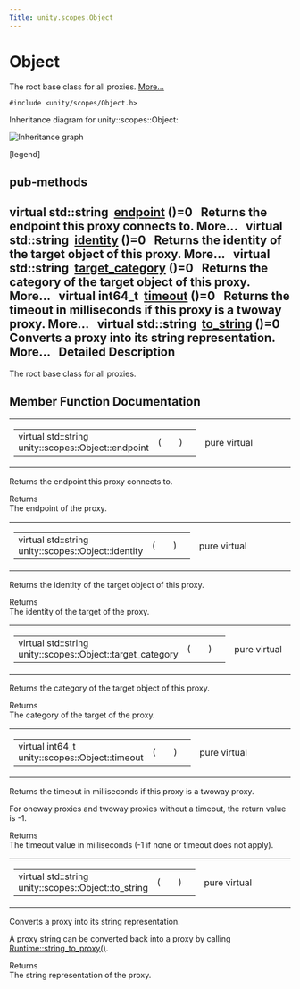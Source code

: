 ```yaml
---
Title: unity.scopes.Object
---
```

        
Object
======

The root base class for all proxies. [More...](#details)

`#include <unity/scopes/Object.h>`

Inheritance diagram for unity::scopes::Object:

![Inheritance graph](https://developer.ubuntu.com/static/devportal_uploaded/4b378a19-2b48-4993-bfb1-8b32f5fa663d-api/scopes/cpp/sdk-15.04.3/unity.scopes.Object/classunity_1_1scopes_1_1_object__inherit__graph.png)

<span class="legend">\[legend\]</span>

pub-methods
------------------------------------------------------

virtual std::string 
<a href="#ad7618cc9d878c40b389361d4acd473ae">endpoint</a> ()=0
 
Returns the endpoint this proxy connects to. More...
 
virtual std::string 
<a href="#a1b55aea886f0a68cb8a578f7ee0b1cfd">identity</a> ()=0
 
Returns the identity of the target object of this proxy. More...
 
virtual std::string 
<a href="#a40a997516629df3dacca9742dbddd6cb">target_category</a> ()=0
 
Returns the category of the target object of this proxy. More...
 
virtual int64\_t 
<a href="#a41d9839f1e3cbcd6d8baee0736feccab">timeout</a> ()=0
 
Returns the timeout in milliseconds if this proxy is a twoway proxy. More...
 
virtual std::string 
<a href="#a9ae27e1f30dc755abcd796a1e8a25150">to_string</a> ()=0
 
Converts a proxy into its string representation. More...
 
<span id="details"></span>
Detailed Description
--------------------

The root base class for all proxies.

Member Function Documentation
-----------------------------

<span id="ad7618cc9d878c40b389361d4acd473ae" class="anchor"></span>
<table>
<colgroup>
<col width="50%" />
<col width="50%" />
</colgroup>
<tbody>
<tr class="odd">
<td><table>
<tbody>
<tr class="odd">
<td>virtual std::string unity::scopes::Object::endpoint</td>
<td>(</td>
<td></td>
<td>)</td>
<td></td>
</tr>
</tbody>
</table></td>
<td><span class="mlabels"><span class="mlabel">pure virtual</span></span></td>
</tr>
</tbody>
</table>

Returns the endpoint this proxy connects to.

Returns  
The endpoint of the proxy.

<span id="a1b55aea886f0a68cb8a578f7ee0b1cfd" class="anchor"></span>
<table>
<colgroup>
<col width="50%" />
<col width="50%" />
</colgroup>
<tbody>
<tr class="odd">
<td><table>
<tbody>
<tr class="odd">
<td>virtual std::string unity::scopes::Object::identity</td>
<td>(</td>
<td></td>
<td>)</td>
<td></td>
</tr>
</tbody>
</table></td>
<td><span class="mlabels"><span class="mlabel">pure virtual</span></span></td>
</tr>
</tbody>
</table>

Returns the identity of the target object of this proxy.

Returns  
The identity of the target of the proxy.

<span id="a40a997516629df3dacca9742dbddd6cb" class="anchor"></span>
<table>
<colgroup>
<col width="50%" />
<col width="50%" />
</colgroup>
<tbody>
<tr class="odd">
<td><table>
<tbody>
<tr class="odd">
<td>virtual std::string unity::scopes::Object::target_category</td>
<td>(</td>
<td></td>
<td>)</td>
<td></td>
</tr>
</tbody>
</table></td>
<td><span class="mlabels"><span class="mlabel">pure virtual</span></span></td>
</tr>
</tbody>
</table>

Returns the category of the target object of this proxy.

Returns  
The category of the target of the proxy.

<span id="a41d9839f1e3cbcd6d8baee0736feccab" class="anchor"></span>
<table>
<colgroup>
<col width="50%" />
<col width="50%" />
</colgroup>
<tbody>
<tr class="odd">
<td><table>
<tbody>
<tr class="odd">
<td>virtual int64_t unity::scopes::Object::timeout</td>
<td>(</td>
<td></td>
<td>)</td>
<td></td>
</tr>
</tbody>
</table></td>
<td><span class="mlabels"><span class="mlabel">pure virtual</span></span></td>
</tr>
</tbody>
</table>

Returns the timeout in milliseconds if this proxy is a twoway proxy.

For oneway proxies and twoway proxies without a timeout, the return value is -1.

Returns  
The timeout value in milliseconds (-1 if none or timeout does not apply).

<span id="a9ae27e1f30dc755abcd796a1e8a25150" class="anchor"></span>
<table>
<colgroup>
<col width="50%" />
<col width="50%" />
</colgroup>
<tbody>
<tr class="odd">
<td><table>
<tbody>
<tr class="odd">
<td>virtual std::string unity::scopes::Object::to_string</td>
<td>(</td>
<td></td>
<td>)</td>
<td></td>
</tr>
</tbody>
</table></td>
<td><span class="mlabels"><span class="mlabel">pure virtual</span></span></td>
</tr>
</tbody>
</table>

Converts a proxy into its string representation.

A proxy string can be converted back into a proxy by calling <a href="unity.scopes.Runtime.md#a24eec46bc15975c219642fcfe8e5357f" title="Convert a string to a proxy. ">Runtime::string_to_proxy()</a>.

Returns  
The string representation of the proxy.

